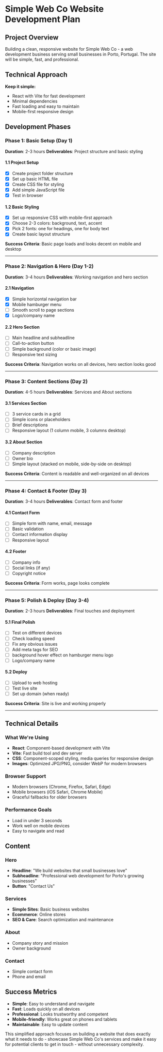 # Simple Web Co Website Development Plan

## Project Overview

Building a clean, responsive website for Simple Web Co - a web development business serving small businesses in Porto, Portugal. The site will be simple, fast, and professional.

## Technical Approach

**Keep it simple:**
- React with Vite for fast development
- Minimal dependencies
- Fast loading and easy to maintain
- Mobile-first responsive design

## Development Phases

### Phase 1: Basic Setup (Day 1)

**Duration**: 2-3 hours
**Deliverables**: Project structure and basic styling

#### 1.1 Project Setup
- [x] Create project folder structure
- [x] Set up basic HTML file
- [x] Create CSS file for styling
- [x] Add simple JavaScript file
- [x] Test in browser

#### 1.2 Basic Styling
- [x] Set up responsive CSS with mobile-first approach
- [x] Choose 2-3 colors: background, text, accent
- [x] Pick 2 fonts: one for headings, one for body text
- [x] Create basic layout structure

**Success Criteria**: Basic page loads and looks decent on mobile and desktop

---

### Phase 2: Navigation & Hero (Day 1-2)

**Duration**: 3-4 hours
**Deliverables**: Working navigation and hero section

#### 2.1 Navigation
- [x] Simple horizontal navigation bar
- [x] Mobile hamburger menu
- [ ] Smooth scroll to page sections
- [x] Logo/company name

#### 2.2 Hero Section
- [ ] Main headline and subheadline
- [ ] Call-to-action button
- [ ] Simple background (color or basic image)
- [ ] Responsive text sizing

**Success Criteria**: Navigation works on all devices, hero section looks good

---

### Phase 3: Content Sections (Day 2)

**Duration**: 4-5 hours
**Deliverables**: Services and About sections

#### 3.1 Services Section
- [ ] 3 service cards in a grid
- [ ] Simple icons or placeholders
- [ ] Brief descriptions
- [ ] Responsive layout (1 column mobile, 3 columns desktop)

#### 3.2 About Section
- [ ] Company description
- [ ] Owner bio
- [ ] Simple layout (stacked on mobile, side-by-side on desktop)

**Success Criteria**: Content is readable and well-organized on all devices

---

### Phase 4: Contact & Footer (Day 3)

**Duration**: 3-4 hours
**Deliverables**: Contact form and footer

#### 4.1 Contact Form
- [ ] Simple form with name, email, message
- [ ] Basic validation
- [ ] Contact information display
- [ ] Responsive layout

#### 4.2 Footer
- [ ] Company info
- [ ] Social links (if any)
- [ ] Copyright notice

**Success Criteria**: Form works, page looks complete

---

### Phase 5: Polish & Deploy (Day 3-4)

**Duration**: 2-3 hours
**Deliverables**: Final touches and deployment

#### 5.1 Final Polish
- [ ] Test on different devices
- [ ] Check loading speed
- [ ] Fix any obvious issues
- [ ] Add meta tags for SEO
- [ ] background hover effect on hamburger menu logo
- [ ] Logo/company name

#### 5.2 Deploy
- [ ] Upload to web hosting
- [ ] Test live site
- [ ] Set up domain (when ready)

**Success Criteria**: Site is live and working properly

---

## Technical Details

### What We're Using
- **React**: Component-based development with Vite
- **Vite**: Fast build tool and dev server
- **CSS**: Component-scoped styling, media queries for responsive design
- **Images**: Optimized JPG/PNG, consider WebP for modern browsers

### Browser Support
- Modern browsers (Chrome, Firefox, Safari, Edge)
- Mobile browsers (iOS Safari, Chrome Mobile)
- Graceful fallbacks for older browsers

### Performance Goals
- Load in under 3 seconds
- Work well on mobile devices
- Easy to navigate and read

## Content

### Hero
- **Headline**: "We build websites that small businesses love"
- **Subheadline**: "Professional web development for Porto's growing businesses"
- **Button**: "Contact Us"

### Services
- **Simple Sites**: Basic business websites
- **Ecommerce**: Online stores
- **SEO & Care**: Search optimization and maintenance

### About
- Company story and mission
- Owner background

### Contact
- Simple contact form
- Phone and email

## Success Metrics

- **Simple**: Easy to understand and navigate
- **Fast**: Loads quickly on all devices
- **Professional**: Looks trustworthy and competent
- **Mobile-friendly**: Works great on phones and tablets
- **Maintainable**: Easy to update content

This simplified approach focuses on building a website that does exactly what it needs to do - showcase Simple Web Co's services and make it easy for potential clients to get in touch - without unnecessary complexity.
